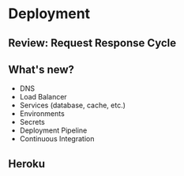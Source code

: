 # Deployment

## Review: Request Response Cycle

## What's new?
- DNS
- Load Balancer
- Services (database, cache, etc.)
- Environments
- Secrets
- Deployment Pipeline
- Continuous Integration

## Heroku
